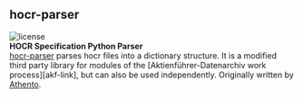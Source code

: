 hocr-parser
-------
![license](https://img.shields.io/badge/license-Apache%20License%202.0-blue.svg)  
**HOCR Specification Python Parser**  
[hocr-parser][hocr-parser-link] parses hocr files into a dictionary structure.
It is a modified third party library for modules of the [Aktienführer-Datenarchiv work process][akf-link],
but can also be used independently.
Originally written by [Athento][orig-hocr-parser-link].

[hocr-parser-link]: https://github.com/UB-Mannheim/hocr-parser "hocr-parser"
[orig-hocr-parser-link]: athento/hocr-parser "Athento's hocr-parser"





